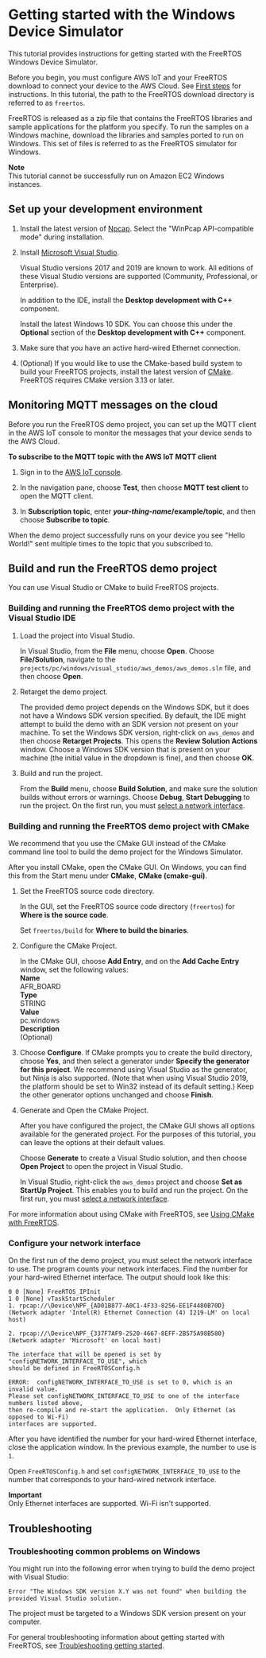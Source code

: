 # Getting started with the Windows Device Simulator<a name="getting_started_windows"></a>

This tutorial provides instructions for getting started with the FreeRTOS Windows Device Simulator\.

Before you begin, you must configure AWS IoT and your FreeRTOS download to connect your device to the AWS Cloud\. See [First steps](freertos-prereqs.md) for instructions\. In this tutorial, the path to the FreeRTOS download directory is referred to as `freertos`\.

FreeRTOS is released as a zip file that contains the FreeRTOS libraries and sample applications for the platform you specify\. To run the samples on a Windows machine, download the libraries and samples ported to run on Windows\. This set of files is referred to as the FreeRTOS simulator for Windows\.

**Note**  
This tutorial cannot be successfully run on Amazon EC2 Windows instances\.

## Set up your development environment<a name="win-setup-env"></a>

1. Install the latest version of [Npcap](https://npcap.com/)\. Select the "WinPcap API\-compatible mode" during installation\.

1. Install [Microsoft Visual Studio](https://www.visualstudio.com/downloads)\.

   Visual Studio versions 2017 and 2019 are known to work\. All editions of these Visual Studio versions are supported \(Community, Professional, or Enterprise\)\.

   In addition to the IDE, install the **Desktop development with C\+\+** component\.

   Install the latest Windows 10 SDK\. You can choose this under the **Optional** section of the **Desktop development with C\+\+** component\.

1. Make sure that you have an active hard\-wired Ethernet connection\.

1. \(Optional\) If you would like to use the CMake\-based build system to build your FreeRTOS projects, install the latest version of [CMake](https://cmake.org/download/)\. FreeRTOS requires CMake version 3\.13 or later\.

## Monitoring MQTT messages on the cloud<a name="getting_started_windows_monitor_mqtt"></a>

Before you run the FreeRTOS demo project, you can set up the MQTT client in the AWS IoT console to monitor the messages that your device sends to the AWS Cloud\.

**To subscribe to the MQTT topic with the AWS IoT MQTT client**

1. Sign in to the [AWS IoT console](https://console.aws.amazon.com/iotv2/)\.

1. In the navigation pane, choose **Test**, then choose **MQTT test client** to open the MQTT client\.

1. In **Subscription topic**, enter ***your\-thing\-name*/example/topic**, and then choose **Subscribe to topic**\.

When the demo project successfully runs on your device you see "Hello World\!" sent multiple times to the topic that you subscribed to\.

## Build and run the FreeRTOS demo project<a name="win-build-and-run-example"></a>

You can use Visual Studio or CMake to build FreeRTOS projects\.

### Building and running the FreeRTOS demo project with the Visual Studio IDE<a name="win-build-and-run-vs"></a>

1. Load the project into Visual Studio\.

   In Visual Studio, from the **File** menu, choose **Open**\. Choose **File/Solution**, navigate to the `projects/pc/windows/visual_studio/aws_demos/aws_demos.sln` file, and then choose **Open**\.

1. Retarget the demo project\.

   The provided demo project depends on the Windows SDK, but it does not have a Windows SDK version specified\. By default, the IDE might attempt to build the demo with an SDK version not present on your machine\. To set the Windows SDK version, right\-click on `aws_demos` and then choose **Retarget Projects**\. This opens the **Review Solution Actions** window\. Choose a Windows SDK version that is present on your machine \(the initial value in the dropdown is fine\), and then choose **OK**\.

1. Build and run the project\.

   From the **Build** menu, choose **Build Solution**, and make sure the solution builds without errors or warnings\. Choose **Debug**, **Start Debugging** to run the project\. On the first run, you must [select a network interface](#win-network-interface)\.

### Building and running the FreeRTOS demo project with CMake<a name="win-build-and-run-cmake"></a>

We recommend that you use the CMake GUI instead of the CMake command line tool to build the demo project for the Windows Simulator\.

After you install CMake, open the CMake GUI\. On Windows, you can find this from the Start menu under **CMake**, **CMake \(cmake\-gui\)**\.

1. Set the FreeRTOS source code directory\.

   In the GUI, set the FreeRTOS source code directory \(`freertos`\) for **Where is the source code**\.

   Set `freertos/build` for **Where to build the binaries**\.

1. Configure the CMake Project\.

   In the CMake GUI, choose **Add Entry**, and on the **Add Cache Entry** window, set the following values:  
**Name**  
AFR\_BOARD  
**Type**  
STRING  
**Value**  
pc\.windows  
**Description**  
\(Optional\)

1. Choose **Configure**\. If CMake prompts you to create the build directory, choose **Yes**, and then select a generator under **Specify the generator for this project**\. We recommend using Visual Studio as the generator, but Ninja is also supported\. \(Note that when using Visual Studio 2019, the platform should be set to Win32 instead of its default setting\.\) Keep the other generator options unchanged and choose **Finish**\.

1. Generate and Open the CMake Project\.

   After you have configured the project, the CMake GUI shows all options available for the generated project\. For the purposes of this tutorial, you can leave the options at their default values\.

   Choose **Generate** to create a Visual Studio solution, and then choose **Open Project** to open the project in Visual Studio\.

   In Visual Studio, right\-click the `aws_demos` project and choose **Set as StartUp Project**\. This enables you to build and run the project\. On the first run, you must [select a network interface](#win-network-interface)\.

For more information about using CMake with FreeRTOS, see [Using CMake with FreeRTOS](getting-started-cmake.md)\.

### Configure your network interface<a name="win-network-interface"></a>

On the first run of the demo project, you must select the network interface to use\. The program counts your network interfaces\. Find the number for your hard\-wired Ethernet interface\. The output should look like this:

```
0 0 [None] FreeRTOS_IPInit
1 0 [None] vTaskStartScheduler
1. rpcap://\Device\NPF_{AD01B877-A0C1-4F33-8256-EE1F4480B70D}
(Network adapter 'Intel(R) Ethernet Connection (4) I219-LM' on local host)

2. rpcap://\Device\NPF_{337F7AF9-2520-4667-8EFF-2B575A98B580}
(Network adapter 'Microsoft' on local host)

The interface that will be opened is set by "configNETWORK_INTERFACE_TO_USE", which
should be defined in FreeRTOSConfig.h

ERROR:  configNETWORK_INTERFACE_TO_USE is set to 0, which is an invalid value.
Please set configNETWORK_INTERFACE_TO_USE to one of the interface numbers listed above,
then re-compile and re-start the application.  Only Ethernet (as opposed to Wi-Fi)
interfaces are supported.
```

After you have identified the number for your hard\-wired Ethernet interface, close the application window\. In the previous example, the number to use is `1`\.

Open `FreeRTOSConfig.h` and set `configNETWORK_INTERFACE_TO_USE` to the number that corresponds to your hard\-wired network interface\.

**Important**  
Only Ethernet interfaces are supported\. Wi\-Fi isn't supported\. 

## Troubleshooting<a name="windows-troubleshooting"></a>

### Troubleshooting common problems on Windows<a name="windows-troubleshooting-common"></a>

You might run into the following error when trying to build the demo project with Visual Studio:

```
Error "The Windows SDK version X.Y was not found" when building the provided Visual Studio solution.
```

The project must be targeted to a Windows SDK version present on your computer\.

For general troubleshooting information about getting started with FreeRTOS, see [Troubleshooting getting started](gsg-troubleshooting.md)\.